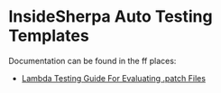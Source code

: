 # InsideSherpa Auto Testing Templates

Documentation can be found in the ff places: 
- [Lambda Testing Guide For Evaluating .patch Files](https://docs.google.com/document/d/1pd139cbWou4HhKoitnp1VgiNZs9THLjuXGKn4pR6YU0/edit?usp=sharing)
